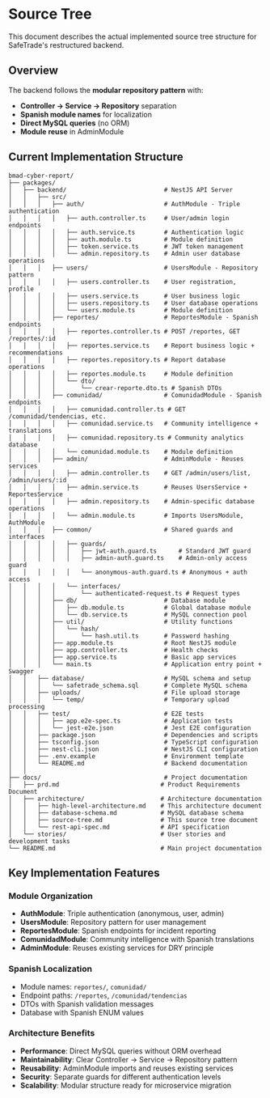 # Source Tree

This document describes the actual implemented source tree structure for SafeTrade's restructured backend.

## Overview

The backend follows the **modular repository pattern** with:
- **Controller → Service → Repository** separation
- **Spanish module names** for localization
- **Direct MySQL queries** (no ORM)
- **Module reuse** in AdminModule

## Current Implementation Structure

```
bmad-cyber-report/
├── packages/
│   ├── backend/                           # NestJS API Server
│   │   ├── src/
│   │   │   ├── auth/                      # AuthModule - Triple authentication
│   │   │   │   ├── auth.controller.ts     # User/admin login endpoints
│   │   │   │   ├── auth.service.ts        # Authentication logic
│   │   │   │   ├── auth.module.ts         # Module definition
│   │   │   │   ├── token.service.ts       # JWT token management
│   │   │   │   └── admin.repository.ts    # Admin user database operations
│   │   │   ├── users/                     # UsersModule - Repository pattern
│   │   │   │   ├── users.controller.ts    # User registration, profile
│   │   │   │   ├── users.service.ts       # User business logic
│   │   │   │   ├── users.repository.ts    # User database operations
│   │   │   │   └── users.module.ts        # Module definition
│   │   │   ├── reportes/                  # ReportesModule - Spanish endpoints
│   │   │   │   ├── reportes.controller.ts # POST /reportes, GET /reportes/:id
│   │   │   │   ├── reportes.service.ts    # Report business logic + recommendations
│   │   │   │   ├── reportes.repository.ts # Report database operations
│   │   │   │   ├── reportes.module.ts     # Module definition
│   │   │   │   └── dto/
│   │   │   │       └── crear-reporte.dto.ts # Spanish DTOs
│   │   │   ├── comunidad/                 # ComunidadModule - Spanish endpoints
│   │   │   │   ├── comunidad.controller.ts # GET /comunidad/tendencias, etc.
│   │   │   │   ├── comunidad.service.ts   # Community intelligence + translations
│   │   │   │   ├── comunidad.repository.ts # Community analytics database
│   │   │   │   └── comunidad.module.ts    # Module definition
│   │   │   ├── admin/                     # AdminModule - Reuses services
│   │   │   │   ├── admin.controller.ts    # GET /admin/users/list, /admin/users/:id
│   │   │   │   ├── admin.service.ts       # Reuses UsersService + ReportesService
│   │   │   │   ├── admin.repository.ts    # Admin-specific database operations
│   │   │   │   └── admin.module.ts        # Imports UsersModule, AuthModule
│   │   │   ├── common/                    # Shared guards and interfaces
│   │   │   │   ├── guards/
│   │   │   │   │   ├── jwt-auth.guard.ts      # Standard JWT guard
│   │   │   │   │   ├── admin-auth.guard.ts    # Admin-only access guard
│   │   │   │   │   └── anonymous-auth.guard.ts # Anonymous + auth access
│   │   │   │   └── interfaces/
│   │   │   │       └── authenticated-request.ts # Request types
│   │   │   ├── db/                        # Database module
│   │   │   │   ├── db.module.ts           # Global database module
│   │   │   │   └── db.service.ts          # MySQL connection pool
│   │   │   ├── util/                      # Utility functions
│   │   │   │   └── hash/
│   │   │   │       └── hash.util.ts       # Password hashing
│   │   │   ├── app.module.ts              # Root NestJS module
│   │   │   ├── app.controller.ts          # Health checks
│   │   │   ├── app.service.ts             # Basic app services
│   │   │   └── main.ts                    # Application entry point + Swagger
│   │   ├── database/                      # MySQL schema and setup
│   │   │   └── safetrade_schema.sql       # Complete MySQL schema
│   │   ├── uploads/                       # File upload storage
│   │   │   └── temp/                      # Temporary upload processing
│   │   ├── test/                          # E2E tests
│   │   │   ├── app.e2e-spec.ts            # Application tests
│   │   │   └── jest-e2e.json              # Jest E2E configuration
│   │   ├── package.json                   # Dependencies and scripts
│   │   ├── tsconfig.json                  # TypeScript configuration
│   │   ├── nest-cli.json                  # NestJS CLI configuration
│   │   ├── .env.example                   # Environment template
│   │   └── README.md                      # Backend documentation
│   │
├── docs/                                  # Project documentation
│   ├── prd.md                            # Product Requirements Document
│   ├── architecture/                     # Architecture documentation
│   │   ├── high-level-architecture.md    # This architecture document
│   │   ├── database-schema.md            # MySQL database schema
│   │   ├── source-tree.md                # This source tree document
│   │   └── rest-api-spec.md              # API specification
│   └── stories/                          # User stories and development tasks
└── README.md                             # Main project documentation
```

## Key Implementation Features

### Module Organization
- **AuthModule**: Triple authentication (anonymous, user, admin)
- **UsersModule**: Repository pattern for user management 
- **ReportesModule**: Spanish endpoints for incident reporting
- **ComunidadModule**: Community intelligence with Spanish translations
- **AdminModule**: Reuses existing services for DRY principle

### Spanish Localization
- Module names: `reportes/`, `comunidad/`
- Endpoint paths: `/reportes`, `/comunidad/tendencias`
- DTOs with Spanish validation messages
- Database with Spanish ENUM values

### Architecture Benefits
- **Performance**: Direct MySQL queries without ORM overhead
- **Maintainability**: Clear Controller → Service → Repository pattern
- **Reusability**: AdminModule imports and reuses existing services
- **Security**: Separate guards for different authentication levels
- **Scalability**: Modular structure ready for microservice migration
